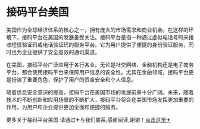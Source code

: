 # 接码平台美国

美国作为全球经济体系的核心之一，拥有庞大的市场需求和商业机会。在这样的环境下，接码平台在美国的发展备受关注。接码平台是指一种通过虚拟电话号码来接收短信验证码或电话验证码的服务平台。它为用户提供了便捷的身份验证服务，同时也为企业提供了安全高效的通讯渠道。

在美国，接码平台广泛应用于各行各业。无论是社交网络、金融机构还是电子商务平台，都会使用接码平台来保障用户信息的安全性。尤其在金融领域，接码平台更是扮演了重要角色，保护了用户的资金安全和个人信息。

随着信息安全意识的提高，接码平台在美国市场的发展前景十分广阔。未来，随着技术的不断创新和应用场景的不断扩大，接码平台将会在美国市场发挥更加重要的作用，为用户和企业提供更加全面和便捷的服务。

更多关于接码平台美国 请通过✈与我们联系,感谢阅读,谢谢！[点击这里✈](https://t.me/sjlmbot)
